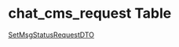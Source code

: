 # chat_cms_request Table 

[SetMsgStatusRequestDTO](https://github.com/alexeysp11/workflow-lib/blob/main/docs/Models/Business/SocialCommunication/DTOs/SetMsgStatusRequestDTO.md)
